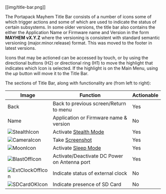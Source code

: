 [[img/title-bar.png]]

The Portapack Mayhem Title Bar consists of a number of icons some of which trigger actions and some of which are used to indicate the status of certain subsystems. In some older versions, the title bar also contains the either the Application Name or Firmware name and Version in the form **MAYHEM vX.Y.Z** where the versioning is consistent with standard semantic versioning (major.minor.release) format. This was moved to the footer in latest versions.

Icons that may be actioned can be accessed by touch, or by using the directional buttons (H2) or directional ring (H1) to move the highlight that indicates which Icon is selected. If the highlight is on the Main Menu, using the *up* button will move it to the Title Bar.

The sections of Title Bar, along with functionality are (from left to right):

|Image|Function|Actionable|
|-----|--------|----------|
|Back |Back to previous screen/Return to menu| Yes |
|Name|Application or Firmware name & version| No |
|![StealthIcon](https://github.com/eried/portapack-mayhem/blob/master/firmware/graphics/icon_stealth.png)    |Activate [Stealth Mode](stealth-mode)  | Yes|
|![CameraIcon](https://github.com/eried/portapack-mayhem/blob/master/firmware/graphics/icon_camera.png)    |Take [Screenshot](screenshots)  | Yes|
|![MoonIcon](https://github.com/eried/portapack-mayhem/blob/master/firmware/graphics/icon_sleep.png)|Activate [Sleep Mode](sleep-mode)| Yes|
|![BlastOffIcon](https://github.com/eried/portapack-mayhem/blob/master/firmware/graphics/icon_biast_off.png)|Activate/Deactivate DC Power on Antenna port| Yes |
|![ExtClockOffIcon](https://github.com/eried/portapack-mayhem/blob/master/firmware/graphics/icon_clk_ext.png)|Indicate status of external clock|No|
|![SDCardOKIcon](https://github.com/eried/portapack-mayhem/blob/master/firmware/graphics/sd_card_ok.png)|Indicate presence of SD Card|No|


    


